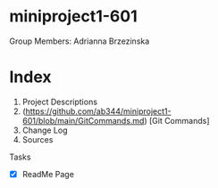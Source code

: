 # miniproject1-601

Group Members: Adrianna Brzezinska

# Index

1. Project Descriptions 
2. (https://github.com/ab344/miniproject1-601/blob/main/GitCommands.md) [Git Commands]
3. Change Log
4. Sources

Tasks
- [x] ReadMe Page
